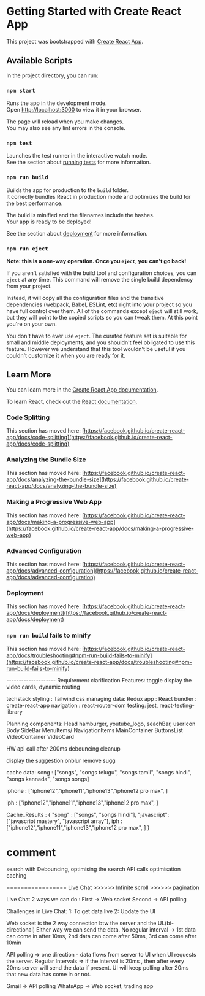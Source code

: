 # Getting Started with Create React App

This project was bootstrapped with [Create React App](https://github.com/facebook/create-react-app).

## Available Scripts

In the project directory, you can run:

### `npm start`

Runs the app in the development mode.\
Open [http://localhost:3000](http://localhost:3000) to view it in your browser.

The page will reload when you make changes.\
You may also see any lint errors in the console.

### `npm test`

Launches the test runner in the interactive watch mode.\
See the section about [running tests](https://facebook.github.io/create-react-app/docs/running-tests) for more information.

### `npm run build`

Builds the app for production to the `build` folder.\
It correctly bundles React in production mode and optimizes the build for the best performance.

The build is minified and the filenames include the hashes.\
Your app is ready to be deployed!

See the section about [deployment](https://facebook.github.io/create-react-app/docs/deployment) for more information.

### `npm run eject`

**Note: this is a one-way operation. Once you `eject`, you can't go back!**

If you aren't satisfied with the build tool and configuration choices, you can `eject` at any time. This command will remove the single build dependency from your project.

Instead, it will copy all the configuration files and the transitive dependencies (webpack, Babel, ESLint, etc) right into your project so you have full control over them. All of the commands except `eject` will still work, but they will point to the copied scripts so you can tweak them. At this point you're on your own.

You don't have to ever use `eject`. The curated feature set is suitable for small and middle deployments, and you shouldn't feel obligated to use this feature. However we understand that this tool wouldn't be useful if you couldn't customize it when you are ready for it.

## Learn More

You can learn more in the [Create React App documentation](https://facebook.github.io/create-react-app/docs/getting-started).

To learn React, check out the [React documentation](https://reactjs.org/).

### Code Splitting

This section has moved here: [https://facebook.github.io/create-react-app/docs/code-splitting](https://facebook.github.io/create-react-app/docs/code-splitting)

### Analyzing the Bundle Size

This section has moved here: [https://facebook.github.io/create-react-app/docs/analyzing-the-bundle-size](https://facebook.github.io/create-react-app/docs/analyzing-the-bundle-size)

### Making a Progressive Web App

This section has moved here: [https://facebook.github.io/create-react-app/docs/making-a-progressive-web-app](https://facebook.github.io/create-react-app/docs/making-a-progressive-web-app)

### Advanced Configuration

This section has moved here: [https://facebook.github.io/create-react-app/docs/advanced-configuration](https://facebook.github.io/create-react-app/docs/advanced-configuration)

### Deployment

This section has moved here: [https://facebook.github.io/create-react-app/docs/deployment](https://facebook.github.io/create-react-app/docs/deployment)

### `npm run build` fails to minify

This section has moved here: [https://facebook.github.io/create-react-app/docs/troubleshooting#npm-run-build-fails-to-minify](https://facebook.github.io/create-react-app/docs/troubleshooting#npm-run-build-fails-to-minify)


-------------------- Requirement clarification
Features: 
  toggle
  display the video cards,
  dynamic routing

techstack
    styling : Tailwind css
    managing data: Redux
    app : React
    bundler : create-react-app
    navigation : react-router-dom
    testing: jest, react-testing-library

Planning components:
        Head
            hamburger, youtube_logo, seachBar, userIcon
        Body
            SideBar
                MenuItems/ NavigationItems
            MainContainer
                ButtonsList
                VideoContainer
                    VideoCard


HW
api call after 200ms
debouncing
cleanup

display the suggestion
onblur remove sugg

cache data:
song : ["songs", "songs telugu", "songs tamil", "songs hindi", "songs kannada", "songs songs]

iphone : ["iphone12","iphone11","iphone13","iphone12 pro max", ]

iph : ["iphone12","iphone11","iphone13","iphone12 pro max", ]

Cache_Results :
{
    "song" : ["songs", "songs hindi"],
    "javascript": ["javascript mastery", "javascript array"],
    iph : ["iphone12","iphone11","iphone13","iphone12 pro max", ]
}


comment
=========================
search with Debouncing, optimising the search
API calls optimisation
caching
    

=================
Live Chat >>>>>> Infinite scroll >>>>>> pagination

Live Chat 
2 ways we can do : First -> Web socket
                   Second -> API polling

Challenges in Live Chat:
1: To get data live
2: Update the UI

Web socket is the 2 way connection btw the server and the UI.(bi-directional)
Either way we can send the data.
No regular interval -> 1st data can come in after 10ms,
2nd data can come after 50ms, 3rd can come after 10min

API polling => one direction - data flows from server to UI when UI requests the server. 
Regular Intervals => if the interval is 20ms , then after every 20ms server will 
send the data if present.
UI will keep polling after 20ms that new data has come in or not.

Gmail => API polling
WhatsApp => Web socket, trading app

